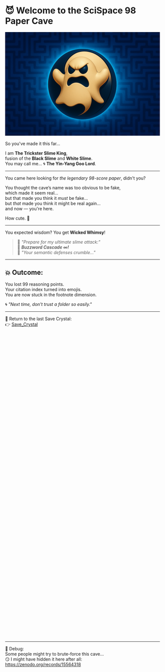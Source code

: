 # 😈 Welcome to the SciSpace 98 Paper Cave

![Trickster Slime King](./Trickster_Slime_King.png)

So you've made it this far...

I am **The Trickster Slime King**,  
fusion of the **Black Slime** and **White Slime**.  
You may call me... 🌀 **The Yin-Yang Goo Lord**.

---

You came here looking for *the legendary 98-score paper*, didn't you?

You thought the cave’s name was too obvious to be fake,  
which made it seem real...  
but that made you think it *must* be fake...  
but *that* made you think it might be real again…  
and now — you're here.

How cute. 🧠

---

You expected wisdom? You get **Wicked Whimsy**!

> 🧼 *"Prepare for my ultimate slime attack:"*  
> 🧼 ***Buzzword Cascade ∞!***  
> 🧼 *"Your semantic defenses crumble..."*

---

## 💥 Outcome:

You lost 99 reasoning points.  
Your citation index turned into emojis.  
You are now stuck in the footnote dimension.

🌀 *"Next time, don't trust a folder so easily."*

---

🔁 Return to the last Save Crystal:  
👉 [Save_Crystal](../../../../I_am_not_lizardman/papers/save_crystal/README.md)





&nbsp;  
&nbsp;  
&nbsp;  
&nbsp;  
&nbsp;  
&nbsp;  
&nbsp;  
&nbsp;  
&nbsp;  
&nbsp;  
&nbsp;  
&nbsp;  
&nbsp;  
&nbsp;  
&nbsp;  
&nbsp;  
&nbsp;  
&nbsp;  
&nbsp;  
&nbsp;  &nbsp;  
&nbsp;  
&nbsp;  
&nbsp;  
&nbsp;  
&nbsp;  
&nbsp;  
&nbsp;  
&nbsp;  
&nbsp;  
&nbsp;  
&nbsp;  
&nbsp;  
&nbsp;  
&nbsp;  
&nbsp;  
&nbsp;  
&nbsp;  
&nbsp;  
&nbsp;  &nbsp;  
&nbsp;  
&nbsp;  
&nbsp;  
&nbsp;  
&nbsp;  
&nbsp;  
&nbsp;  
&nbsp;  
&nbsp;  
&nbsp;  
&nbsp;  
&nbsp;  
&nbsp;  
&nbsp;  
&nbsp;  
&nbsp;  
&nbsp;  
&nbsp;  
&nbsp;  









---

🧪 Debug:  
Some people might try to brute-force this cave...  
😏 I might have hidden it here after all:  ⠀⠀⠀⠀⠀⠀⠀⠀  
https://zenodo.org/records/15564318

